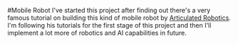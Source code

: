 #Mobile Robot 
I've started this project after finding out there's a very famous tutorial on building this kind of mobile robot by [Articulated Robotics]([url](https://www.youtube.com/@ArticulatedRobotics)). I'm following his tutorials for the first stage of this project and then I'll implement a lot more of robotics and AI capabilities in future. 
